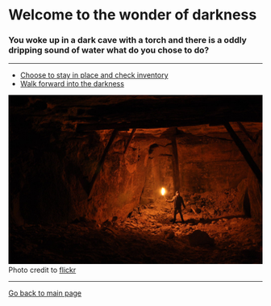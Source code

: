 # Welcome to the wonder of darkness
### You woke up in a dark cave with a torch and there is a oddly dripping sound of water what do you chose to do?
---

* [Choose to stay in place and check inventory](../selection-2/README.md)
* [Walk forward into the darkness](../selection-5/README.md)

![](Cave.jpg)
Photo credit to [flickr](https://www.flickr.com/photos/yvan_s/34500407863)

---

[Go back to main page](../README.md)
